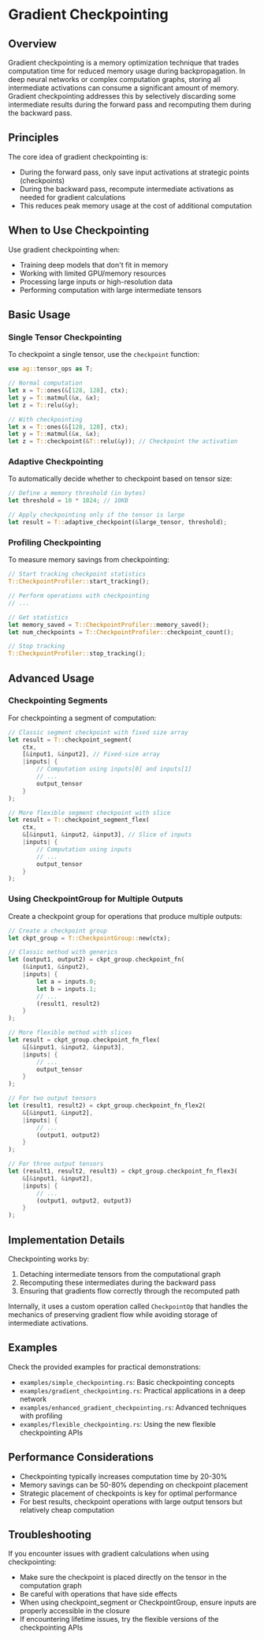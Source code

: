 # Gradient Checkpointing

## Overview

Gradient checkpointing is a memory optimization technique that trades computation time for reduced memory usage during backpropagation. In deep neural networks or complex computation graphs, storing all intermediate activations can consume a significant amount of memory. Gradient checkpointing addresses this by selectively discarding some intermediate results during the forward pass and recomputing them during the backward pass.

## Principles

The core idea of gradient checkpointing is:
- During the forward pass, only save input activations at strategic points (checkpoints)
- During the backward pass, recompute intermediate activations as needed for gradient calculations
- This reduces peak memory usage at the cost of additional computation

## When to Use Checkpointing

Use gradient checkpointing when:
- Training deep models that don't fit in memory
- Working with limited GPU/memory resources
- Processing large inputs or high-resolution data
- Performing computation with large intermediate tensors

## Basic Usage

### Single Tensor Checkpointing

To checkpoint a single tensor, use the `checkpoint` function:

```rust
use ag::tensor_ops as T;

// Normal computation
let x = T::ones(&[128, 128], ctx);
let y = T::matmul(&x, &x);
let z = T::relu(&y);

// With checkpointing
let x = T::ones(&[128, 128], ctx);
let y = T::matmul(&x, &x);
let z = T::checkpoint(&T::relu(&y)); // Checkpoint the activation
```

### Adaptive Checkpointing

To automatically decide whether to checkpoint based on tensor size:

```rust
// Define a memory threshold (in bytes)
let threshold = 10 * 1024; // 10KB

// Apply checkpointing only if the tensor is large
let result = T::adaptive_checkpoint(&large_tensor, threshold);
```

### Profiling Checkpointing

To measure memory savings from checkpointing:

```rust
// Start tracking checkpoint statistics
T::CheckpointProfiler::start_tracking();

// Perform operations with checkpointing
// ...

// Get statistics
let memory_saved = T::CheckpointProfiler::memory_saved();
let num_checkpoints = T::CheckpointProfiler::checkpoint_count();

// Stop tracking
T::CheckpointProfiler::stop_tracking();
```

## Advanced Usage

### Checkpointing Segments

For checkpointing a segment of computation:

```rust
// Classic segment checkpoint with fixed size array
let result = T::checkpoint_segment(
    ctx,
    [&input1, &input2], // Fixed-size array
    |inputs| {
        // Computation using inputs[0] and inputs[1]
        // ...
        output_tensor
    }
);

// More flexible segment checkpoint with slice
let result = T::checkpoint_segment_flex(
    ctx,
    &[&input1, &input2, &input3], // Slice of inputs
    |inputs| {
        // Computation using inputs
        // ...
        output_tensor
    }
);
```

### Using CheckpointGroup for Multiple Outputs

Create a checkpoint group for operations that produce multiple outputs:

```rust
// Create a checkpoint group
let ckpt_group = T::CheckpointGroup::new(ctx);

// Classic method with generics
let (output1, output2) = ckpt_group.checkpoint_fn(
    (&input1, &input2),
    |inputs| {
        let a = inputs.0;
        let b = inputs.1;
        // ...
        (result1, result2)
    }
);

// More flexible method with slices
let result = ckpt_group.checkpoint_fn_flex(
    &[&input1, &input2, &input3],
    |inputs| {
        // ...
        output_tensor
    }
);

// For two output tensors
let (result1, result2) = ckpt_group.checkpoint_fn_flex2(
    &[&input1, &input2],
    |inputs| {
        // ...
        (output1, output2)
    }
);

// For three output tensors
let (result1, result2, result3) = ckpt_group.checkpoint_fn_flex3(
    &[&input1, &input2],
    |inputs| {
        // ...
        (output1, output2, output3)
    }
);
```

## Implementation Details

Checkpointing works by:
1. Detaching intermediate tensors from the computational graph
2. Recomputing these intermediates during the backward pass
3. Ensuring that gradients flow correctly through the recomputed path

Internally, it uses a custom operation called `CheckpointOp` that handles the mechanics of preserving gradient flow while avoiding storage of intermediate activations.

## Examples

Check the provided examples for practical demonstrations:
- `examples/simple_checkpointing.rs`: Basic checkpointing concepts
- `examples/gradient_checkpointing.rs`: Practical applications in a deep network
- `examples/enhanced_gradient_checkpointing.rs`: Advanced techniques with profiling
- `examples/flexible_checkpointing.rs`: Using the new flexible checkpointing APIs

## Performance Considerations

- Checkpointing typically increases computation time by 20-30%
- Memory savings can be 50-80% depending on checkpoint placement
- Strategic placement of checkpoints is key for optimal performance
- For best results, checkpoint operations with large output tensors but relatively cheap computation

## Troubleshooting

If you encounter issues with gradient calculations when using checkpointing:
- Make sure the checkpoint is placed directly on the tensor in the computation graph
- Be careful with operations that have side effects 
- When using checkpoint_segment or CheckpointGroup, ensure inputs are properly accessible in the closure
- If encountering lifetime issues, try the flexible versions of the checkpointing APIs